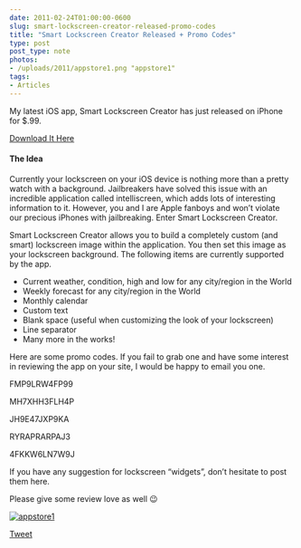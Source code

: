 ```yaml
---
date: 2011-02-24T01:00:00-0600
slug: smart-lockscreen-creator-released-promo-codes
title: "Smart Lockscreen Creator Released + Promo Codes"
type: post
post_type: note
photos:
- /uploads/2011/appstore1.png "appstore1"
tags:
- Articles
---
```

My latest iOS app, Smart Lockscreen Creator has just released on iPhone for $.99.


[Download It Here](http://itunes.apple.com/app/smart-lockscreen-creator/id419890996?mt=8)


#### The Idea


Currently your lockscreen on your iOS device is nothing more than a pretty watch with a background. Jailbreakers have solved this issue with an incredible application called intelliscreen, which adds lots of interesting information to it. However, you and I are Apple fanboys and won’t violate our precious iPhones with jailbreaking. Enter Smart Lockscreen Creator.


Smart Lockscreen Creator allows you to build a completely custom (and smart) lockscreen image within the application. You then set this image as your lockscreen background. The following items are currently supported by the app.


* Current weather, condition, high and low for any city/region in the World
* Weekly forecast for any city/region in the World
* Monthly calendar
* Custom text
* Blank space (useful when customizing the look of your lockscreen)
* Line separator
* Many more in the works!


Here are some promo codes. If you fail to grab one and have some interest in reviewing the app on your site, I would be happy to email you one.



 FMP9LRW4FP99


 MH7XHH3FLH4P


 JH9E47JXP9KA


 RYRAPRARPAJ3


 4FKKW6LN7W9J




 If you have any suggestion for lockscreen “widgets”, don’t hesitate to post them here.




 Please give some review love as well 😉




[![](/uploads/2011/appstore1.png "appstore1")](http://itunes.apple.com/app/smart-lockscreen-creator/id419890996?mt=8)


[Tweet](http://twitter.com/share)


